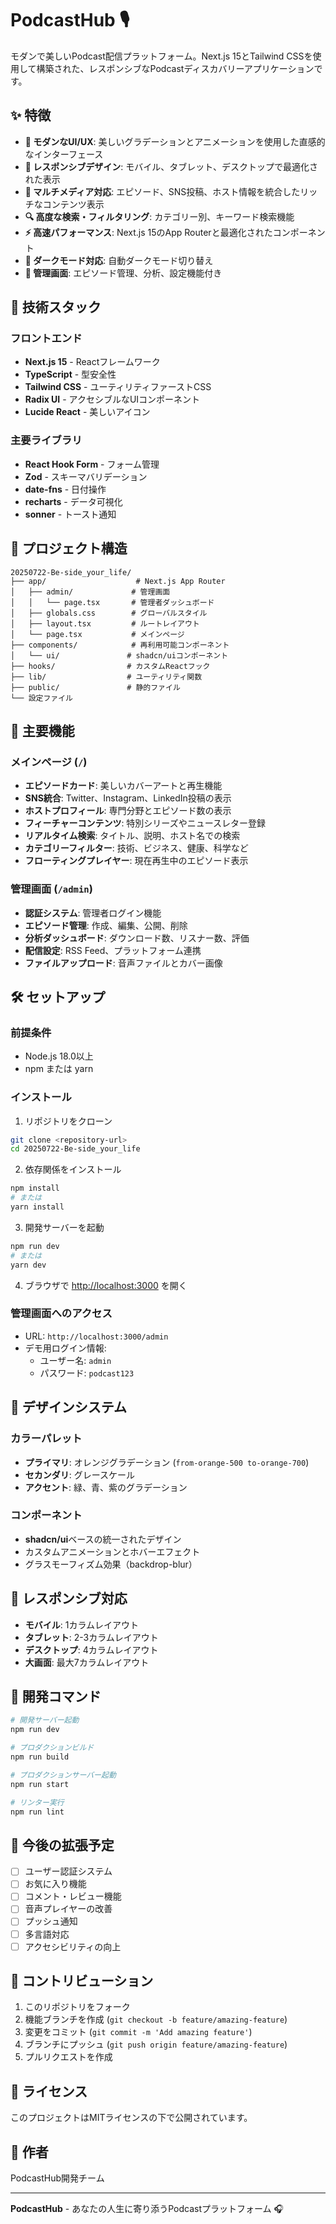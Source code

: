 # PodcastHub 🎙️

モダンで美しいPodcast配信プラットフォーム。Next.js 15とTailwind CSSを使用して構築された、レスポンシブなPodcastディスカバリーアプリケーションです。

## ✨ 特徴

- **🎨 モダンなUI/UX**: 美しいグラデーションとアニメーションを使用した直感的なインターフェース
- **📱 レスポンシブデザイン**: モバイル、タブレット、デスクトップで最適化された表示
- **🎵 マルチメディア対応**: エピソード、SNS投稿、ホスト情報を統合したリッチなコンテンツ表示
- **🔍 高度な検索・フィルタリング**: カテゴリー別、キーワード検索機能
- **⚡ 高速パフォーマンス**: Next.js 15のApp Routerと最適化されたコンポーネント
- **🌙 ダークモード対応**: 自動ダークモード切り替え
- **🔧 管理画面**: エピソード管理、分析、設定機能付き

## 🚀 技術スタック

### フロントエンド
- **Next.js 15** - Reactフレームワーク
- **TypeScript** - 型安全性
- **Tailwind CSS** - ユーティリティファーストCSS
- **Radix UI** - アクセシブルなUIコンポーネント
- **Lucide React** - 美しいアイコン

### 主要ライブラリ
- **React Hook Form** - フォーム管理
- **Zod** - スキーマバリデーション
- **date-fns** - 日付操作
- **recharts** - データ可視化
- **sonner** - トースト通知

## 📁 プロジェクト構造

```
20250722-Be-side_your_life/
├── app/                    # Next.js App Router
│   ├── admin/             # 管理画面
│   │   └── page.tsx       # 管理者ダッシュボード
│   ├── globals.css        # グローバルスタイル
│   ├── layout.tsx         # ルートレイアウト
│   └── page.tsx           # メインページ
├── components/            # 再利用可能コンポーネント
│   └── ui/               # shadcn/uiコンポーネント
├── hooks/                # カスタムReactフック
├── lib/                  # ユーティリティ関数
├── public/               # 静的ファイル
└── 設定ファイル
```

## 🎯 主要機能

### メインページ (`/`)
- **エピソードカード**: 美しいカバーアートと再生機能
- **SNS統合**: Twitter、Instagram、LinkedIn投稿の表示
- **ホストプロフィール**: 専門分野とエピソード数の表示
- **フィーチャーコンテンツ**: 特別シリーズやニュースレター登録
- **リアルタイム検索**: タイトル、説明、ホスト名での検索
- **カテゴリーフィルター**: 技術、ビジネス、健康、科学など
- **フローティングプレイヤー**: 現在再生中のエピソード表示

### 管理画面 (`/admin`)
- **認証システム**: 管理者ログイン機能
- **エピソード管理**: 作成、編集、公開、削除
- **分析ダッシュボード**: ダウンロード数、リスナー数、評価
- **配信設定**: RSS Feed、プラットフォーム連携
- **ファイルアップロード**: 音声ファイルとカバー画像

## 🛠️ セットアップ

### 前提条件
- Node.js 18.0以上
- npm または yarn

### インストール

1. リポジトリをクローン
```bash
git clone <repository-url>
cd 20250722-Be-side_your_life
```

2. 依存関係をインストール
```bash
npm install
# または
yarn install
```

3. 開発サーバーを起動
```bash
npm run dev
# または
yarn dev
```

4. ブラウザで [http://localhost:3000](http://localhost:3000) を開く

### 管理画面へのアクセス
- URL: `http://localhost:3000/admin`
- デモ用ログイン情報:
  - ユーザー名: `admin`
  - パスワード: `podcast123`

## 🎨 デザインシステム

### カラーパレット
- **プライマリ**: オレンジグラデーション (`from-orange-500 to-orange-700`)
- **セカンダリ**: グレースケール
- **アクセント**: 緑、青、紫のグラデーション

### コンポーネント
- **shadcn/ui**ベースの統一されたデザイン
- カスタムアニメーションとホバーエフェクト
- グラスモーフィズム効果（backdrop-blur）

## 📱 レスポンシブ対応

- **モバイル**: 1カラムレイアウト
- **タブレット**: 2-3カラムレイアウト
- **デスクトップ**: 4カラムレイアウト
- **大画面**: 最大7カラムレイアウト

## 🔧 開発コマンド

```bash
# 開発サーバー起動
npm run dev

# プロダクションビルド
npm run build

# プロダクションサーバー起動
npm run start

# リンター実行
npm run lint
```

## 🌟 今後の拡張予定

- [ ] ユーザー認証システム
- [ ] お気に入り機能
- [ ] コメント・レビュー機能
- [ ] 音声プレイヤーの改善
- [ ] プッシュ通知
- [ ] 多言語対応
- [ ] アクセシビリティの向上

## 🤝 コントリビューション

1. このリポジトリをフォーク
2. 機能ブランチを作成 (`git checkout -b feature/amazing-feature`)
3. 変更をコミット (`git commit -m 'Add amazing feature'`)
4. ブランチにプッシュ (`git push origin feature/amazing-feature`)
5. プルリクエストを作成

## 📄 ライセンス

このプロジェクトはMITライセンスの下で公開されています。

## 👥 作者

PodcastHub開発チーム

---

**PodcastHub** - あなたの人生に寄り添うPodcastプラットフォーム 🎧
